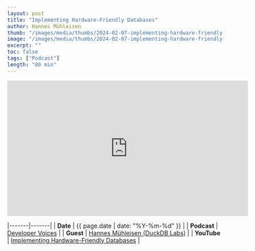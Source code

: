 ```yaml
---
layout: post
title: "Implementing Hardware-Friendly Databases"
author: Hannes Mühleisen
thumb: "/images/media/thumbs/2024-02-07-implementing-hardware-friendly-databases.png"
image: "/images/media/thumbs/2024-02-07-implementing-hardware-friendly-databases.png"
excerpt: ""
toc: false
tags: ["Podcast"]
length: "80 min"
---
```


<div class="video-container">
<iframe width="560" height="315" src="https://www.youtube-nocookie.com/embed/pZV9FvdKmLc?si=7nUCLymvtVwG51nc" title="YouTube video player" frameborder="0" allow="accelerometer; autoplay; clipboard-write; encrypted-media; gyroscope; picture-in-picture; web-share" referrerpolicy="strict-origin-when-cross-origin" allowfullscreen></iframe>
</div>

|-------|-------|
| **Date** | {{ page.date | date: "%Y-%m-%d" }} |
| **Podcast** | [Developer Voices](https://www.youtube.com/channel/UC-0fWjosItIOD4ThhS6oyfA) |
| **Guest** | [Hannes Mühleisen (DuckDB Labs)](https://hannes.muehleisen.org/) |
| **YouTube** | [Implementing Hardware-Friendly Databases](https://www.youtube.com/watch?v=pZV9FvdKmLc) |
